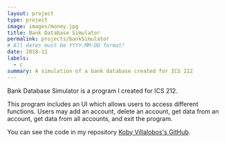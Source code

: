 ```yaml
---
layout: project
type: project
image: images/money.jpg
title: Bank Database Simulator
permalink: projects/bankSimulator
# All dates must be YYYY-MM-DD format!
date: 2018-11
labels:
  - c
summary: A simulation of a bank database created for ICS 212
---
```


Bank Database Simulator is a program I created for ICS 212.

This program includes an UI which allows users to access different functions. Users may add an account, delete an account, get data from an account, get data from all accounts, and exit the program. 

You can see the code in my repository [Koby Villalobos's GitHub](https://github.com/koby-villalobos/account-simulator).
